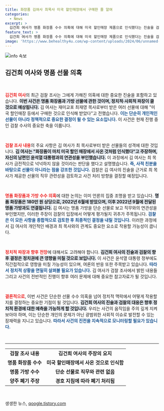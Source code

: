 ```yaml
---
title: 화장품 김여사 최목사 미국 할인매장에서 구매한 줄 알여
categories:
  - News
excerpt: >
  김건희 여사가 명품 화장품 수수 의혹에 대해 미국 할인매장 제품으로 인식했다는 진술을 검찰에 했습니다. 최재영 목사와의 관계와 선물의 직무 관련성을 두고 검찰이 깊이 수사 중입니다. 이 사건의 추가 전개가 주목됩니다!
feature_text: >
  김건희 여사가 명품 화장품 수수 의혹에 대해 미국 할인매장 제품으로 인식했다는 진술을 검찰에 했습니다. 최재영 목사와의 관계와 선물의 직무 관련성을 두고 검찰이 깊이 수사 중입니다. 이 사건의 추가 전개가 주목됩니다!
image: 'https://www.behealthy4u.com/wp-content/uploads/2024/06/unnamed-file.png'
---
```


<p><img src="https://www.behealthy4u.com/wp-content/uploads/2024/06/unnamed-file.png" alt="info 속보" /></p>

<h2 data-ke-size="size26">김건희 여사와 명품 선물 의혹</h2>

<p data-ke-size="size16">&nbsp;</p>

<p><b><span style="color: #ee2323;">김건희 여사</span></b>의 최근 검찰 조사는 그에게 가해진 의혹에 대한 중요한 진술을 포함하고 있습니다. <b><span style="background-color: #21538527;">이번 사건은 명품 화장품과 가방 선물에 관한 것이며, 정치적·사회적 파장이 클 것으로 예상됩니다.</span></b> 김 여사는 재미교포 최재영 목사로부터 받은 여러 선물에 대해 "미국 할인매장 등에서 구매한 것으로 인식해 받았다"고 전했습니다. <b><span style="color: #1a5490;">이는 단순히 개인적인 선물이 아니라 정책적으로 중요한 결정이 될 수 있는 요소입니다.</span></b> 이 사건은 현재 진행 중인 검찰 수사의 중요한 축을 이룹니다.</p>

<p data-ke-size="size16">&nbsp;</p>

<p><b><span style="color: #ee2323;">검찰 조사 내용</span></b>의 주요 사항은 김 여사가 최 목사로부터 받은 선물들의 성격에 대한 것입니다. <b><span style="background-color: #21538527;">김 여사는 "화장품이 마치 미국 할인 매장에서 사온 것처럼 인식했다"고 주장하며, 자신의 남편인 윤석열 대통령과의 연관성을 부인했습니다.</span></b> 이 과정에서 김 여사는 최 목사가 금전적으로 넉넉하지 않을 것이라는 판단을 했다고 설명했습니다. <b><span style="color: #1a5490;">즉, 사적 친분을 바탕으로 선물이 아니라는 점을 강조한 것입니다.</span></b> 검찰은 김 여사의 진술을 근거로 최 목사가 제공한 선물의 직무 관련성을 검토하고 사건 처리 방향을 결정할 예정입니다.</p>

<p data-ke-size="size16">&nbsp;</p>

<p><b><span style="color: #ee2323;">명품 화장품과 가방 수수 의혹</span></b>에 대한 논의는 이미 언론의 집중 조명을 받고 있습니다. <b><span style="background-color: #21538527;">명품 화장품은 180만 원 상당으로, 2022년 6월에 받았으며, 이후 2022년 9월에 전달된 명품 가방과도 연결됩니다.</span></b> 김 여사는 명품 가방을 단순 선물로 보고 직무와의 연관성을 부인했지만, 이러한 주장이 검찰의 입장에서 어떻게 평가될지 귀추가 주목됩니다. <b><span style="color: #1a5490;">검찰은 이 모든 사항을 종합적으로 검토한 후 최종적인 결정을 내릴 것입니다.</span></b> 이러한 과정에서 김 여사의 개인적인 배경과 최 목사와의 관계도 중요한 요소로 작용할 가능성이 큽니다.</p>

<p data-ke-size="size16">&nbsp;</p>

<p><b><span style="color: #ee2323;">정치적 파장과 향후 전망</span></b>에 대해서도 고려해야 합니다. <b><span style="background-color: #21538527;">김건희 여사의 진술과 검찰의 향후 결정은 정치권에 큰 영향을 미칠 것으로 보입니다.</span></b> 이 사건은 윤석열 대통령 정부에도 직간접적으로 영향을 미칠 가능성이 있으며, 여론의 반응 또한 주목받고 있습니다. <b><span style="color: #1a5490;">따라서 정치적 상황을 면밀히 살펴볼 필요가 있습니다.</span></b> 김 여사가 검찰 조사에서 밝힌 내용들 그리고 사건의 전반적인 진행이 향후 여러 문제에 대해 중요한 참고자료가 될 것입니다.</p>

<p data-ke-size="size16">&nbsp;</p>

<p><b><span style="color: #ee2323;">결론적으로</span></b>, 이번 사건은 단순한 선물 수수 의혹을 넘어 정치적 맥락에서 어떻게 작용할지를 결정하는 중요한 기점이 될 것입니다. <b><span style="background-color: #21538527;">김건희 여사의 진술과 검찰의 대응은 향후 정치적 환경에 대한 예측을 가능하게 할 것입니다.</span></b> 우리는 사건의 움직임을 주의 깊게 지켜보아야 하며, 이는 단순한 개인의 문제가 아닌 광범위한 사회적 이슈로 발전할 수 있는 잠재력을 지니고 있습니다. <b><span style="color: #1a5490;">따라서 사건의 진전을 지속적으로 모니터링할 필요가 있습니다.</span></b></p>

<p data-ke-size="size16">&nbsp;</p>

<hr />

<table style="width: 100%;">
    <tr>
        <td style="text-align: center; height: 17px;"><b>검찰 조사 내용</b></td>
        <td style="text-align: center; height: 17px;"><b>김건희 여사의 주장의 요지</b></td>
    </tr>
    <tr>
        <td style="text-align: center; height: 17px;"><b>명품 화장품 수수</b></td>
        <td style="text-align: center; height: 17px;"><b>미국 할인매장에서 사온 것으로 인식함</b></td>
    </tr>
    <tr>
        <td style="text-align: center; height: 17px;"><b>명품 가방 수수</b></td>
        <td style="text-align: center; height: 17px;"><b>단순 선물로 직무와 관련 없음</b></td>
    </tr>
    <tr>
        <td style="text-align: center; height: 17px;"><b>양주 폐기 주장</b></td>
        <td style="text-align: center; height: 17px;"><b>경호 지침에 따라 폐기 처리됨</b></td>
    </tr>
</table>

<p data-ke-size="size16">&nbsp;</p>
생생한 뉴스, <a href="https://qoogle.tistory.com" rel="dofollow">qoogle.tistory.com</a>


